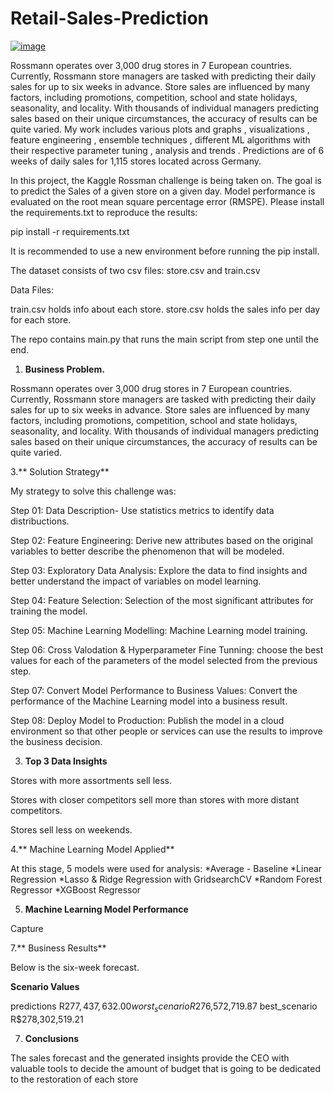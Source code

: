 # Retail-Sales-Prediction

[![image](https://github.com/Alisyed098/Capstone-Project-2---Retail-Sales-Prediction/assets/134094832/c8e2d9a7-9d93-490f-8e86-fb84ae4a5db4)](https://www.google.com/imgres?imgurl=https%3A%2F%2Fupload.wikimedia.org%2Fwikipedia%2Fcommons%2Fthumb%2F8%2F8e%2FRossmann_Logo.svg%2F2560px-Rossmann_Logo.svg.png&tbnid=pk7nu4QtcdK1CM&vet=12ahUKEwizj4ay9u2AAxXjiWMGHWz5BwgQMygFegUIARCAAQ..i&imgrefurl=https%3A%2F%2Fcommons.wikimedia.org%2Fwiki%2FFile%3ARossmann_Logo.svg&docid=5F-r-V3ZjyucVM&w=2560&h=368&q=rossmann%20images&ved=2ahUKEwizj4ay9u2AAxXjiWMGHWz5BwgQMygFegUIARCAAQ)

Rossmann operates over 3,000 drug stores in 7 European countries. Currently, Rossmann store managers are tasked with predicting their daily sales for up to six weeks in advance. Store sales are influenced by many factors, including promotions, competition, school and state holidays, seasonality, and locality. With thousands of individual managers predicting sales based on their unique circumstances, the accuracy of results can be quite varied. My work includes various plots and graphs , visualizations , feature engineering , ensemble techniques , different ML algorithms with their respective parameter tuning , analysis and trends . Predictions are of 6 weeks of daily sales for 1,115 stores located across Germany.

In this project, the Kaggle Rossman challenge is being taken on. The goal is to predict the Sales of a given store on a given day. Model performance is evaluated on the root mean square percentage error (RMSPE). Please install the requirements.txt to reproduce the results:

pip install -r requirements.txt

It is recommended to use a new environment before running the pip install.

The dataset consists of two csv files: store.csv and train.csv

Data Files:

train.csv holds info about each store. store.csv holds the sales info per day for each store.

The repo contains main.py that runs the main script from step one until the end.

1. **Business Problem.**

Rossmann operates over 3,000 drug stores in 7 European countries. Currently, Rossmann store managers are tasked with predicting their daily sales for up to six weeks in advance. Store sales are influenced by many factors, including promotions, competition, school and state holidays, seasonality, and locality. With thousands of individual managers predicting sales based on their unique circumstances, the accuracy of results can be quite varied.

3.** Solution Strategy**

My strategy to solve this challenge was:

Step 01: Data Description- Use statistics metrics to identify data distribuctions.

Step 02: Feature Engineering: Derive new attributes based on the original variables to better describe the phenomenon that will be modeled.

Step 03: Exploratory Data Analysis: Explore the data to find insights and better understand the impact of variables on model learning.

Step 04: Feature Selection: Selection of the most significant attributes for training the model.

Step 05: Machine Learning Modelling: Machine Learning model training.

Step 06: Cross Valodation & Hyperparameter Fine Tunning: choose the best values for each of the parameters of the model selected from the previous step.

Step 07: Convert Model Performance to Business Values: Convert the performance of the Machine Learning model into a business result.

Step 08: Deploy Model to Production: Publish the model in a cloud environment so that other people or services can use the results to improve the business decision.

3. **Top 3 Data Insights**
   
Stores with more assortments sell less.

Stores with closer competitors sell more than stores with more distant competitors.

Stores sell less on weekends.

4.** Machine Learning Model Applied**

At this stage, 5 models were used for analysis: *Average - Baseline *Linear Regression *Lasso & Ridge Regression with GridsearchCV *Random Forest Regressor *XGBoost Regressor

5. **Machine Learning Model Performance**
   
Capture

7.** Business Results**

Below is the six-week forecast.

**Scenario Values**

predictions R$277,437,632.00
worst_scenario R$276,572,719.87
best_scenario R$278,302,519.21

7. **Conclusions**
   
The sales forecast and the generated insights provide the CEO with valuable tools to decide the amount of budget that is going to be dedicated to the restoration of each store
